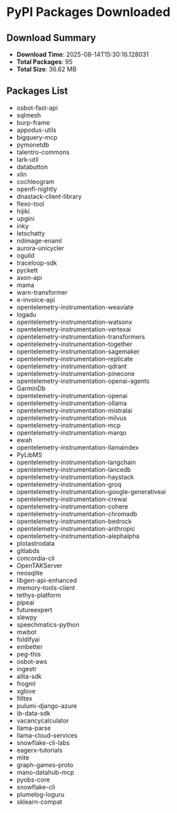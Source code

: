 # PyPI Packages Downloaded

## Download Summary
- **Download Time**: 2025-08-14T15:30:16.128031
- **Total Packages**: 95
- **Total Size**: 36.62 MB

## Packages List
- osbot-fast-api
- sqlmesh
- burp-frame
- appodus-utils
- bigquery-mcp
- pymonetdb
- talentro-commons
- lark-util
- databutton
- xlin
- cochleogram
- openfl-nightly
- dnastack-client-library
- flexo-tool
- hijiki
- upgini
- inky
- letschatty
- ndimage-enaml
- aurora-unicycler
- oguild
- traceloop-sdk
- pyckett
- axon-api
- mama
- warn-transformer
- e-invoice-api
- opentelemetry-instrumentation-weaviate
- logadu
- opentelemetry-instrumentation-watsonx
- opentelemetry-instrumentation-vertexai
- opentelemetry-instrumentation-transformers
- opentelemetry-instrumentation-together
- opentelemetry-instrumentation-sagemaker
- opentelemetry-instrumentation-replicate
- opentelemetry-instrumentation-qdrant
- opentelemetry-instrumentation-pinecone
- opentelemetry-instrumentation-openai-agents
- GarminDb
- opentelemetry-instrumentation-openai
- opentelemetry-instrumentation-ollama
- opentelemetry-instrumentation-mistralai
- opentelemetry-instrumentation-milvus
- opentelemetry-instrumentation-mcp
- opentelemetry-instrumentation-marqo
- ewah
- opentelemetry-instrumentation-llamaindex
- PyLibMS
- opentelemetry-instrumentation-langchain
- opentelemetry-instrumentation-lancedb
- opentelemetry-instrumentation-haystack
- opentelemetry-instrumentation-groq
- opentelemetry-instrumentation-google-generativeai
- opentelemetry-instrumentation-crewai
- opentelemetry-instrumentation-cohere
- opentelemetry-instrumentation-chromadb
- opentelemetry-instrumentation-bedrock
- opentelemetry-instrumentation-anthropic
- opentelemetry-instrumentation-alephalpha
- plotastrodata
- gitlabds
- concordia-cli
- OpenTAKServer
- neosqlite
- libgen-api-enhanced
- memory-tools-client
- tethys-platform
- pipeai
- futureexpert
- slewpy
- speechmatics-python
- mwbot
- foldifyai
- embetter
- peg-this
- osbot-aws
- ingestr
- alita-sdk
- frogml
- xglove
- filltex
- pulumi-django-azure
- ib-data-sdk
- vacancycalculator
- llama-parse
- llama-cloud-services
- snowflake-cli-labs
- eagerx-tutorials
- mite
- graph-games-proto
- mano-datahub-mcp
- pyobs-core
- snowflake-cli
- plumelog-loguru
- sklearn-compat
